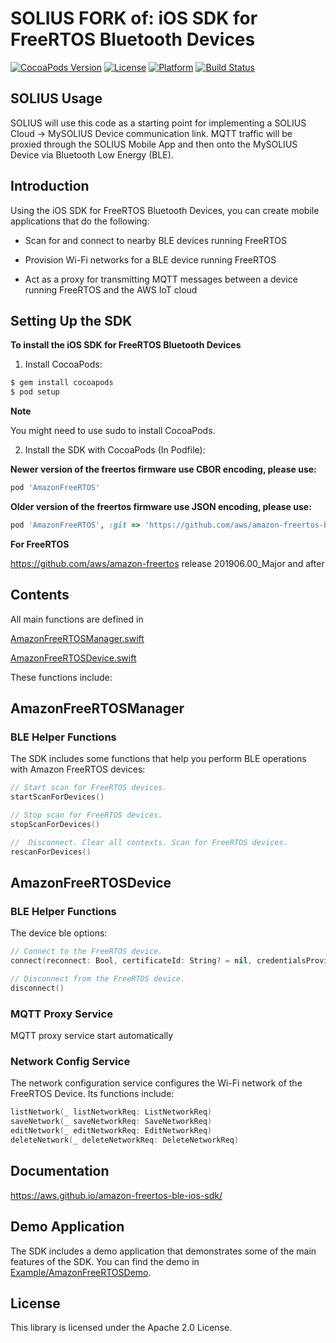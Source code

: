 # SOLIUS FORK of: iOS SDK for FreeRTOS Bluetooth Devices

[![CocoaPods Version](https://img.shields.io/cocoapods/v/AmazonFreeRTOS.svg?style=flat)](https://cocoapods.org/pods/AmazonFreeRTOS)
[![License](https://img.shields.io/cocoapods/l/AmazonFreeRTOS.svg?style=flat)](https://cocoapods.org/pods/AmazonFreeRTOS)
[![Platform](https://img.shields.io/cocoapods/p/AmazonFreeRTOS.svg?style=flat)](https://cocoapods.org/pods/AmazonFreeRTOS)
[![Build Status](https://travis-ci.org/aws/amazon-freertos-ble-ios-sdk.svg?branch=master)](https://travis-ci.org/aws/amazon-freertos-ble-ios-sdk)

## SOLIUS Usage
SOLIUS will use this code as a starting point for implementing a SOLIUS Cloud -> MySOLIUS Device communication link.
MQTT traffic will be proxied through the SOLIUS Mobile App and then onto the MySOLIUS Device via Bluetooth Low Energy (BLE).

## Introduction

Using the iOS SDK for FreeRTOS Bluetooth Devices, you can create mobile applications that do the following:

- Scan for and connect to nearby BLE devices running FreeRTOS

- Provision Wi-Fi networks for a BLE device running FreeRTOS

- Act as a proxy for transmitting MQTT messages between a device running FreeRTOS and the AWS IoT cloud

## Setting Up the SDK

**To install the iOS SDK for FreeRTOS Bluetooth Devices**

1. Install CocoaPods:
```ruby
$ gem install cocoapods
$ pod setup
```

**Note** 

You might need to use sudo to install CocoaPods.

2. Install the SDK with CocoaPods (In Podfile):

**Newer version of the freertos firmware use CBOR encoding, please use:**

```ruby
pod 'AmazonFreeRTOS'
```

**Older version of the freertos firmware use JSON encoding, please use:**

```ruby
pod 'AmazonFreeRTOS', :git => 'https://github.com/aws/amazon-freertos-ble-ios-sdk.git', :tag => '0.9.4'
```

**For FreeRTOS**

https://github.com/aws/amazon-freertos release 201906.00_Major and after


## Contents

All main functions are defined in 

[AmazonFreeRTOSManager.swift](AmazonFreeRTOS/AmazonFreeRTOSManager.swift)

[AmazonFreeRTOSDevice.swift](AmazonFreeRTOS/AmazonFreeRTOSDevice.swift)

These functions include:

## AmazonFreeRTOSManager

### BLE Helper Functions

The SDK includes some functions that help you perform BLE operations with Amazon FreeRTOS devices:

```swift
// Start scan for FreeRTOS devices.
startScanForDevices()

// Stop scan for FreeRTOS devices.
stopScanForDevices()

//  Disconnect. Clear all contexts. Scan for FreeRTOS devices.
rescanForDevices()
```

## AmazonFreeRTOSDevice

### BLE Helper Functions

The device ble options:

```swift
// Connect to the FreeRTOS device.
connect(reconnect: Bool, certificateId: String? = nil, credentialsProvider: AWSCredentialsProvider? = nil)

// Disconnect from the FreeRTOS device.
disconnect()
```

### MQTT Proxy Service

MQTT proxy service start automatically

### Network Config Service

The network configuration service configures the Wi-Fi network of the FreeRTOS Device. Its functions include:

```swift
listNetwork(_ listNetworkReq: ListNetworkReq)
saveNetwork(_ saveNetworkReq: SaveNetworkReq)
editNetwork(_ editNetworkReq: EditNetworkReq)
deleteNetwork(_ deleteNetworkReq: DeleteNetworkReq)
```
## Documentation

https://aws.github.io/amazon-freertos-ble-ios-sdk/

## Demo Application

The SDK includes a demo application that demonstrates some of the main features of the SDK. You can find the demo in [Example/AmazonFreeRTOSDemo](Example/AmazonFreeRTOSDemo).

## License

This library is licensed under the Apache 2.0 License. 
